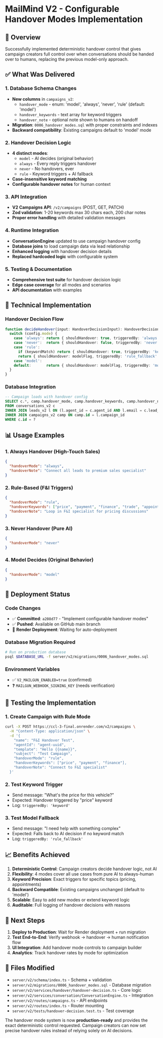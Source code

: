 # MailMind V2 - Configurable Handover Modes Implementation

## 🎯 **Overview**

Successfully implemented deterministic handover control that gives campaign creators full control over when conversations should be handed over to humans, replacing the previous model-only approach.

## ✅ **What Was Delivered**

### **1. Database Schema Changes**
- **New columns** in `campaigns_v2`:
  - `handover_mode` - enum: 'model', 'always', 'never', 'rule' (default: 'model')
  - `handover_keywords` - text array for keyword triggers
  - `handover_note` - optional note shown to humans on handoff
- **Migration**: `0006_handover_modes.sql` with proper constraints and indexes
- **Backward compatibility**: Existing campaigns default to 'model' mode

### **2. Handover Decision Logic**
- **4 distinct modes**:
  - `model` - AI decides (original behavior)
  - `always` - Every reply triggers handover
  - `never` - No handovers, ever
  - `rule` - Keyword triggers + AI fallback
- **Case-insensitive keyword matching**
- **Configurable handover notes** for human context

### **3. API Integration**
- **V2 Campaigns API**: `/v2/campaigns` (POST, GET, PATCH)
- **Zod validation**: 1-20 keywords max 30 chars each, 200 char notes
- **Proper error handling** with detailed validation messages

### **4. Runtime Integration**
- **ConversationEngine** updated to use campaign handover config
- **Database joins** to load campaign data via lead relationship
- **Enhanced logging** with handover decision details
- **Replaced hardcoded logic** with configurable system

### **5. Testing & Documentation**
- **Comprehensive test suite** for handover decision logic
- **Edge case coverage** for all modes and scenarios
- **API documentation** with examples

## 🔧 **Technical Implementation**

### **Handover Decision Flow**
```typescript
function decideHandover(input: HandoverDecisionInput): HandoverDecisionResult {
  switch (config.mode) {
    case 'always': return { shouldHandover: true, triggeredBy: 'always' };
    case 'never':  return { shouldHandover: false, triggeredBy: 'never' };
    case 'rule':   
      if (keywordMatch) return { shouldHandover: true, triggeredBy: 'keyword' };
      return { shouldHandover: modelFlag, triggeredBy: 'rule_fallback' };
    case 'model':  
    default:       return { shouldHandover: modelFlag, triggeredBy: 'model' };
  }
}
```

### **Database Integration**
```sql
-- Campaign loads with handover config
SELECT c.*, camp.handover_mode, camp.handover_keywords, camp.handover_note
FROM conversations_v2 c
INNER JOIN leads_v2 l ON (l.agent_id = c.agent_id AND l.email = c.lead_email)
INNER JOIN campaigns_v2 camp ON camp.id = l.campaign_id
WHERE c.id = ?
```

## 📊 **Usage Examples**

### **1. Always Handover (High-Touch Sales)**
```json
{
  "handoverMode": "always",
  "handoverNote": "Connect all leads to premium sales specialist"
}
```

### **2. Rule-Based (F&I Triggers)**
```json
{
  "handoverMode": "rule",
  "handoverKeywords": ["price", "payment", "finance", "trade", "appointment"],
  "handoverNote": "Loop in F&I specialist for pricing discussions"
}
```

### **3. Never Handover (Pure AI)**
```json
{
  "handoverMode": "never"
}
```

### **4. Model Decides (Original Behavior)**
```json
{
  "handoverMode": "model"
}
```

## 🚀 **Deployment Status**

### **Code Changes**
- ✅ **Committed**: `a208d77` - "Implement configurable handover modes"
- ✅ **Pushed**: Available on GitHub main branch
- 🔄 **Render Deployment**: Waiting for auto-deployment

### **Database Migration Required**
```bash
# Run on production database
psql $DATABASE_URL -f server/v2/migrations/0006_handover_modes.sql
```

### **Environment Variables**
- ✅ `V2_MAILGUN_ENABLED=true` (confirmed)
- ❓ `MAILGUN_WEBHOOK_SIGNING_KEY` (needs verification)

## 🧪 **Testing the Implementation**

### **1. Create Campaign with Rule Mode**
```bash
curl -X POST https://ccl-3-final.onrender.com/v2/campaigns \
  -H "Content-Type: application/json" \
  -d '{
    "name": "F&I Handover Test",
    "agentId": "agent-uuid",
    "template": "Hello {{name}}",
    "subject": "Test Campaign",
    "handoverMode": "rule",
    "handoverKeywords": ["price", "payment", "finance"],
    "handoverNote": "Connect to F&I specialist"
  }'
```

### **2. Test Keyword Trigger**
- Send message: "What's the price for this vehicle?"
- Expected: Handover triggered by "price" keyword
- Log: `triggeredBy: 'keyword'`

### **3. Test Model Fallback**
- Send message: "I need help with something complex"
- Expected: Falls back to AI decision if no keyword match
- Log: `triggeredBy: 'rule_fallback'`

## 📈 **Benefits Achieved**

1. **Deterministic Control**: Campaign creators decide handover logic, not AI
2. **Flexibility**: 4 modes cover all use cases from pure AI to always-human
3. **Keyword Precision**: Exact triggers for specific topics (pricing, appointments)
4. **Backward Compatible**: Existing campaigns unchanged (default to 'model')
5. **Scalable**: Easy to add new modes or extend keyword logic
6. **Auditable**: Full logging of handover decisions with reasons

## 🔄 **Next Steps**

1. **Deploy to Production**: Wait for Render deployment + run migration
2. **Test End-to-End**: Verify webhook → handover → human notification flow
3. **UI Integration**: Add handover mode controls to campaign builder
4. **Analytics**: Track handover rates by mode for optimization

## 📝 **Files Modified**

- `server/v2/schema/index.ts` - Schema + validation
- `server/v2/migrations/0006_handover_modes.sql` - Database migration
- `server/v2/services/handover/handover-decision.ts` - Core logic
- `server/v2/services/conversation/ConversationEngine.ts` - Integration
- `server/v2/routes/campaigns.ts` - API endpoints
- `server/v2/routes/index.ts` - Router mounting
- `server/v2/tests/handover-decision.test.ts` - Test coverage

The handover mode system is now **production-ready** and provides the exact deterministic control requested. Campaign creators can now set precise handover rules instead of relying solely on AI decisions.
